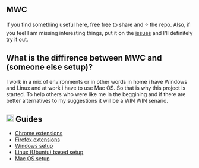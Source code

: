 ## MWC
If you find something useful here, free free to share and ⭐️ the repo. Also, if you feel I am missing interesting things, put it on the [issues](https://github.com/mrgkanev/mwc/issues) and I'll definitely try it out.
## What is the diffirence between MWC and (someone else setup)?
I work in a mix of environments or in other words in home i have Windows and Linux and at work i have to use Mac OS. So that is why this project is started. To help others who were like me in the beggining and if there are better alternatives to my suggestions it will be a WIN WIN senario. 
## <img src="https://cdn.rawgit.com/MrGKanev/MWC/master/img/icons/face.svg" height="20"> Guides
- [Chrome extensions](/chrome-extensions.md)
- [Firefox extensions](/firefox-extensions.md)
- [Windows setup](windows/readme.md)
- [Linux (Ubuntu) based setup](linux/readme.md)
- [Mac OS setup](mac/readme.md)
